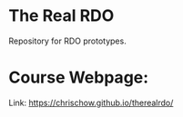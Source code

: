 # The Real RDO
Repository for RDO prototypes.

# Course Webpage:
Link: https://chrischow.github.io/therealrdo/
